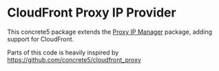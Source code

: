 # CloudFront Proxy IP Provider

This concrete5 package extends the [Proxy IP Manager](https://github.com/mlocati/proxy_ip_manager) package, adding support for CloudFront.

Parts of this code is heavily inspired by https://github.com/concrete5/cloudfront_proxy
